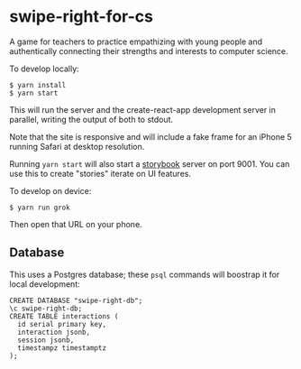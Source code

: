 # swipe-right-for-cs
A game for teachers to practice empathizing with young people and authentically connecting their strengths and interests to computer science.

To develop locally:
```
$ yarn install
$ yarn start
```

This will run the server and the create-react-app development server in parallel, writing the output of both to stdout.

Note that the site is responsive and will include a fake frame for an iPhone 5 running Safari at desktop resolution.

Running `yarn start` will also start a [storybook](https://github.com/storybooks/storybook) server on port 9001.  You can use this to create "stories" iterate on UI features.

To develop on device:
```
$ yarn run grok
```

Then open that URL on your phone.

## Database
This uses a Postgres database; these `psql` commands will boostrap it for local development:

```
CREATE DATABASE "swipe-right-db";
\c swipe-right-db;
CREATE TABLE interactions (
  id serial primary key,
  interaction jsonb,
  session jsonb,
  timestampz timestamptz
);
```